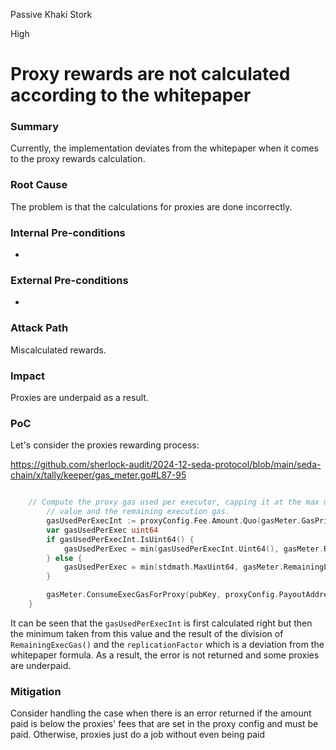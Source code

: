Passive Khaki Stork

High

# Proxy rewards are not calculated according to the whitepaper

### Summary

Currently, the implementation deviates from the whitepaper when it comes to the proxy rewards calculation.

### Root Cause

The problem is that the calculations for proxies are done incorrectly.

### Internal Pre-conditions

-

### External Pre-conditions

-

### Attack Path

Miscalculated rewards.

### Impact

Proxies are underpaid as a result.

### PoC

Let's consider the proxies rewarding process:

https://github.com/sherlock-audit/2024-12-seda-protocol/blob/main/seda-chain/x/tally/keeper/gas_meter.go#L87-95
```go

	// Compute the proxy gas used per executor, capping it at the max uint64
		// value and the remaining execution gas.
		gasUsedPerExecInt := proxyConfig.Fee.Amount.Quo(gasMeter.GasPrice())
		var gasUsedPerExec uint64
		if gasUsedPerExecInt.IsUint64() {
			gasUsedPerExec = min(gasUsedPerExecInt.Uint64(), gasMeter.RemainingExecGas()/uint64(replicationFactor))
		} else {
			gasUsedPerExec = min(stdmath.MaxUint64, gasMeter.RemainingExecGas()/uint64(replicationFactor))
		}

		gasMeter.ConsumeExecGasForProxy(pubKey, proxyConfig.PayoutAddress, gasUsedPerExec, replicationFactor)
	}

```


It can be seen that the `gasUsedPerExecInt` is first calculated right but then the minimum taken from this value and the result of the division of `RemainingExecGas()` and the `replicationFactor` which is a deviation from the whitepaper formula. As a result, the error is not returned and some proxies are underpaid.

### Mitigation

Consider handling the case when there is an error returned if the amount paid is below the proxies' fees that are set in the proxy config and must be paid. Otherwise, proxies just do a job without even being paid